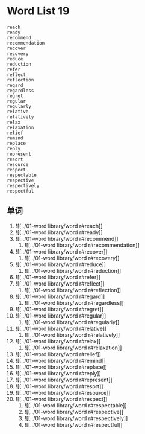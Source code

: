 # Word List 19
	reach
	ready
	recommend
	recommendation
	recover
	recovery
	reduce
	reduction
	refer
	reflect
	reflection
	regard
	regardless
	regret
	regular
	regularly
	relative
	relatively
	relax
	relaxation
	relief
	remind
	replace
	reply
	represent
	resort
	resource
	respect
	respectable
	respective
	respectively
	respectful
## 单词
1. ![[../01-word library/word r#reach]]
2. ![[../01-word library/word r#ready]]
3. ![[../01-word library/word r#recommend]]
	1. ![[../01-word library/word r#recommendation]]
4. ![[../01-word library/word r#recover]]
	1. ![[../01-word library/word r#recovery]]
5. ![[../01-word library/word r#reduce]]
	1. ![[../01-word library/word r#reduction]]
6. ![[../01-word library/word r#refer]]
7. ![[../01-word library/word r#reflect]]
	1. ![[../01-word library/word r#reflection]]
8. ![[../01-word library/word r#regard]]
	1. ![[../01-word library/word r#regardless]]
9. ![[../01-word library/word r#regret]]
10. ![[../01-word library/word r#regular]]
	1. ![[../01-word library/word r#regularly]]
11. ![[../01-word library/word r#relative]]
	1. ![[../01-word library/word r#relatively]]
12. ![[../01-word library/word r#relax]]
	1. ![[../01-word library/word r#relaxation]]
13. ![[../01-word library/word r#relief]]
14. ![[../01-word library/word r#remind]]
15. ![[../01-word library/word r#replace]]
16. ![[../01-word library/word r#reply]]
17. ![[../01-word library/word r#represent]]
18. ![[../01-word library/word r#resort]]
19. ![[../01-word library/word r#resource]]
20. ![[../01-word library/word r#respect]]
	1. ![[../01-word library/word r#respectable]]
	2. ![[../01-word library/word r#respective]]
	3. ![[../01-word library/word r#respectively]]
	4. ![[../01-word library/word r#respectful]]